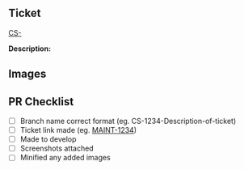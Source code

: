 ## Ticket

[CS-](https://canddi.atlassian.net/browse/CS-)

**Description:**

## Images



## PR Checklist

- [ ] Branch name correct format (eg. CS-1234-Description-of-ticket)
- [ ] Ticket link made (eg. [MAINT-1234](https://canddi.atlassian.net/browse/MAINT-1234))
- [ ] Made to develop
- [ ] Screenshots attached
- [ ] Minified any added images